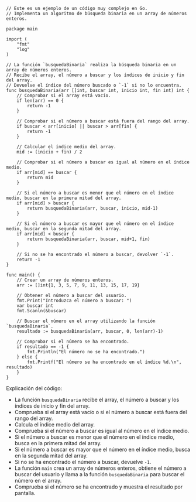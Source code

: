 ```
// Este es un ejemplo de un código muy complejo en Go.
// Implementa un algoritmo de búsqueda binaria en un array de números enteros.

package main

import (
	"fmt"
	"log"
)

// La función `busquedaBinaria` realiza la búsqueda binaria en un array de números enteros.
// Recibe el array, el número a buscar y los índices de inicio y fin del array.
// Devuelve el índice del número buscado o `-1` si no lo encuentra.
func busquedaBinaria(arr []int, buscar int, inicio int, fin int) int {
	// Comprobar si el array está vacío.
	if len(arr) == 0 {
		return -1
	}

	// Comprobar si el número a buscar está fuera del rango del array.
	if buscar < arr[inicio] || buscar > arr[fin] {
		return -1
	}

	// Calcular el índice medio del array.
	mid := (inicio + fin) / 2

	// Comprobar si el número a buscar es igual al número en el índice medio.
	if arr[mid] == buscar {
		return mid
	}

	// Si el número a buscar es menor que el número en el índice medio, buscar en la primera mitad del array.
	if arr[mid] > buscar {
		return busquedaBinaria(arr, buscar, inicio, mid-1)
	}

	// Si el número a buscar es mayor que el número en el índice medio, buscar en la segunda mitad del array.
	if arr[mid] < buscar {
		return busquedaBinaria(arr, buscar, mid+1, fin)
	}

	// Si no se ha encontrado el número a buscar, devolver `-1`.
	return -1
}

func main() {
	// Crear un array de números enteros.
	arr := []int{1, 3, 5, 7, 9, 11, 13, 15, 17, 19}

	// Obtener el número a buscar del usuario.
	fmt.Print("Introduzca el número a buscar: ")
	var buscar int
	fmt.Scanln(&buscar)

	// Buscar el número en el array utilizando la función `busquedaBinaria`.
	resultado := busquedaBinaria(arr, buscar, 0, len(arr)-1)

	// Comprobar si el número se ha encontrado.
	if resultado == -1 {
		fmt.Println("El número no se ha encontrado.")
	} else {
		fmt.Printf("El número se ha encontrado en el índice %d.\n", resultado)
	}
}
```

Explicación del código:

* La función `busquedaBinaria` recibe el array, el número a buscar y los índices de inicio y fin del array.
* Comprueba si el array está vacío o si el número a buscar está fuera del rango del array.
* Calcula el índice medio del array.
* Comprueba si el número a buscar es igual al número en el índice medio.
* Si el número a buscar es menor que el número en el índice medio, busca en la primera mitad del array.
* Si el número a buscar es mayor que el número en el índice medio, busca en la segunda mitad del array.
* Si no se ha encontrado el número a buscar, devuelve `-1`.
* La función `main` crea un array de números enteros, obtiene el número a buscar del usuario y llama a la función `busquedaBinaria` para buscar el número en el array.
* Comprueba si el número se ha encontrado y muestra el resultado por pantalla.